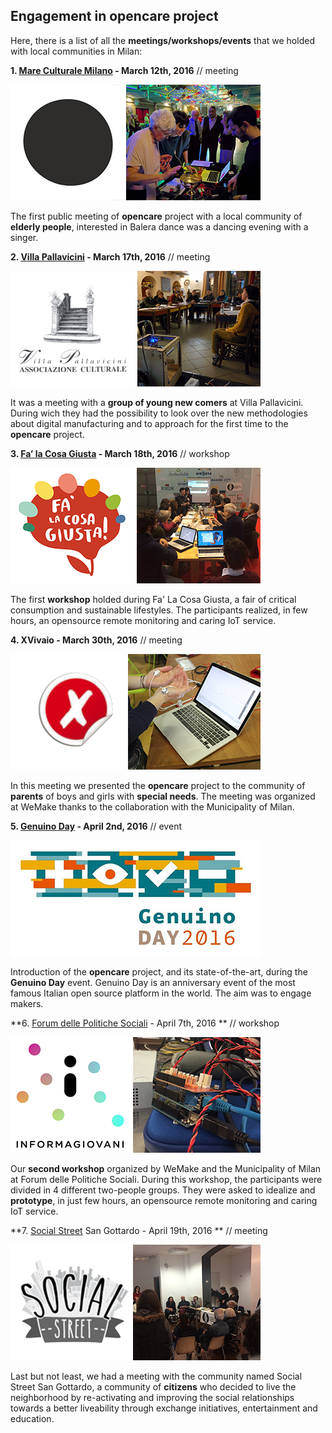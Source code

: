 ## Engagement in opencare project


Here, there is a list of all the **meetings/workshops/events** that we holded with local communities in Milan:

**1. [Mare Culturale Milano](http://maremilano.org) - March 12th, 2016** // meeting

![](OC-img_Opencare_incontri_mare.png)

The first public meeting of **opencare** project with a local community of **elderly people**, interested in Balera dance was a dancing evening with a singer.

**2. [Villa Pallavicini](http://www.villapallavicini.org) - March 17th, 2016** // meeting

![](OC-img_Opencare_incontri_villa.png)

It was a meeting with a **group of young new comers** at Villa Pallavicini. During wich they had the possibility to look over the new methodologies about digital manufacturing and to approach for the first time to the **opencare** project. 

**3. [Fa’ la Cosa Giusta](http://falacosagiusta.org) - March 18th, 2016** // workshop

![](OC-img_Opencare_incontri_falacosagiusta.png)

The first **workshop** holded during Fa' La Cosa Giusta, a fair of critical consumption and sustainable lifestyles. The participants realized, in few hours, an opensource remote monitoring and caring IoT service.

**4. XVivaio - March 30th, 2016** // meeting

![](OC-img_Opencare_incontri_xvivaio.png)

In this meeting we presented the **opencare** project to the community of **parents** of boys and girls with **special needs**. The meeting was organized at WeMake thanks to the collaboration with the Municipality of Milan.

**5. [Genuino Day](https://day.arduino.cc/#/) - April 2nd, 2016** // event

![](OC-img_Opencare_incontri_genuinoday.png)

Introduction of the **opencare** project, and its state-of-the-art, during the **Genuino Day** event. Genuino Day is an anniversary event of the most famous Italian open source platform in the world. The aim was to engage makers.

**6. [Forum delle Politiche Sociali](https://www.comune.milano.it/wps/portal/ist/st/Pagine_Giovani/pagine_giovani) - April 7th, 2016 ** // workshop

![](OC-img_Opencare_incontri_informagiovani.png)

Our **second workshop** organized by WeMake and the Municipality of Milan at Forum delle Politiche Sociali. During this workshop, the participants were divided in 4 different two-people groups. They were asked to idealize and **prototype**, in just few hours, an opensource remote monitoring and caring IoT service.

**7. [Social Street](http://www.socialstreet.it/social-street/milano/) San Gottardo - April 19th, 2016  ** // meeting

![](OC-img_Opencare_incontri_socialstreet.png)

Last but not least, we had a meeting with the community named Social Street San Gottardo, a community of **citizens** who decided to live the neighborhood by re-activating and improving the social relationships towards a better liveability through exchange initiatives, entertainment and education. 

